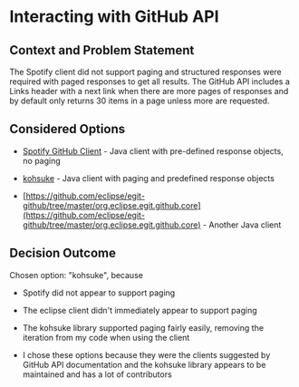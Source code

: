 # Interacting with GitHub API

## Context and Problem Statement
The Spotify client did not support paging and structured responses were required with paged responses to get all results.
The GitHub API includes a Links header with a next link when there are more pages of responses and by default only returns
30 items in a page unless more are requested. 

## Considered Options

* [Spotify GitHub Client](https://github.com/spotify/github-java-client) - Java client with pre-defined response objects,
  no paging
  
* [kohsuke](https://github-api.kohsuke.org/) - Java client with paging and predefined response objects
* [https://github.com/eclipse/egit-github/tree/master/org.eclipse.egit.github.core](https://github.com/eclipse/egit-github/tree/master/org.eclipse.egit.github.core) - 
  Another Java client


## Decision Outcome

Chosen option: "kohsuke", because

* Spotify did not appear to support paging
* The eclipse client didn't immediately appear to support paging
  
* The kohsuke library supported paging fairly easily, removing the iteration from my code when using the client
* I chose these options because they were the clients suggested by GitHub API documentation and the kohsuke library appears 
  to be maintained and has a lot of contributors

